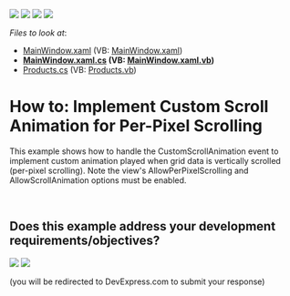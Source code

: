 <!-- default badges list -->
![](https://img.shields.io/endpoint?url=https://codecentral.devexpress.com/api/v1/VersionRange/128651264/14.2.3%2B)
[![](https://img.shields.io/badge/Open_in_DevExpress_Support_Center-FF7200?style=flat-square&logo=DevExpress&logoColor=white)](https://supportcenter.devexpress.com/ticket/details/E3120)
[![](https://img.shields.io/badge/📖_How_to_use_DevExpress_Examples-e9f6fc?style=flat-square)](https://docs.devexpress.com/GeneralInformation/403183)
[![](https://img.shields.io/badge/💬_Leave_Feedback-feecdd?style=flat-square)](#does-this-example-address-your-development-requirementsobjectives)
<!-- default badges end -->
<!-- default file list -->
*Files to look at*:

* [MainWindow.xaml](./CS/DXGrid_CustomScrollAnimation/MainWindow.xaml) (VB: [MainWindow.xaml](./VB/DXGrid_CustomScrollAnimation/MainWindow.xaml))
* **[MainWindow.xaml.cs](./CS/DXGrid_CustomScrollAnimation/MainWindow.xaml.cs) (VB: [MainWindow.xaml.vb](./VB/DXGrid_CustomScrollAnimation/MainWindow.xaml.vb))**
* [Products.cs](./CS/DXGrid_CustomScrollAnimation/Products.cs) (VB: [Products.vb](./VB/DXGrid_CustomScrollAnimation/Products.vb))
<!-- default file list end -->
# How to: Implement Custom Scroll Animation for Per-Pixel Scrolling


<p>This example shows how to handle the CustomScrollAnimation event to implement custom animation played when grid data is vertically scrolled (per-pixel scrolling). Note the view's AllowPerPixelScrolling and AllowScrollAnimation options must be enabled.</p>

<br/>


<!-- feedback -->
## Does this example address your development requirements/objectives?

[<img src="https://www.devexpress.com/support/examples/i/yes-button.svg"/>](https://www.devexpress.com/support/examples/survey.xml?utm_source=github&utm_campaign=wpf-data-grid-implement-custom-scroll-animation-for-per-pixel-scrolling&~~~was_helpful=yes) [<img src="https://www.devexpress.com/support/examples/i/no-button.svg"/>](https://www.devexpress.com/support/examples/survey.xml?utm_source=github&utm_campaign=wpf-data-grid-implement-custom-scroll-animation-for-per-pixel-scrolling&~~~was_helpful=no)

(you will be redirected to DevExpress.com to submit your response)
<!-- feedback end -->
